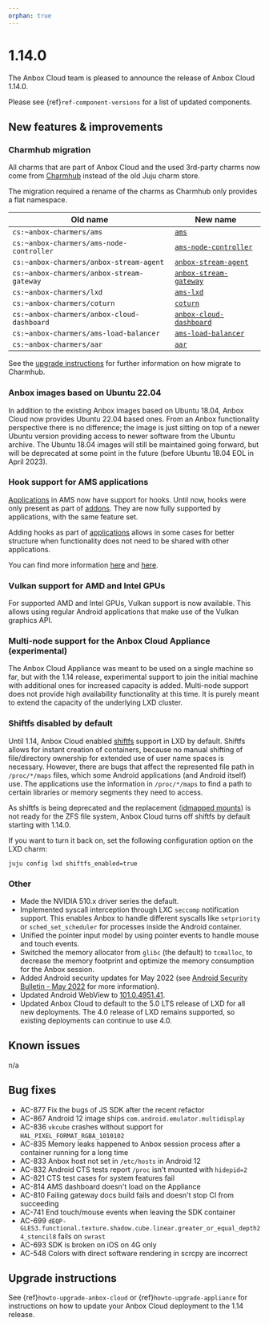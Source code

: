 ```yaml
---
orphan: true
---
```

# 1.14.0

The Anbox Cloud team is pleased to announce the release of Anbox Cloud 1.14.0.

Please see {ref}`ref-component-versions` for a list of updated components.

## New features & improvements

### Charmhub migration

All charms that are part of Anbox Cloud and the used 3rd-party charms now come from [Charmhub](https://charmhub.io) instead of the old Juju charm store.

The migration required a rename of the charms as Charmhub only provides a flat namespace.

| Old name | New name |
|----------|----------|
| `cs:~anbox-charmers/ams` | [`ams`](https://charmhub.io/ams) |
| `cs:~anbox-charmers/ams-node-controller` | [`ams-node-controller`](https://charmhub.io/ams-node-controller) |
| `cs:~anbox-charmers/anbox-stream-agent` | [`anbox-stream-agent`](https://charmhub.io/anbox-stream-agent) |
| `cs:~anbox-charmers/anbox-stream-gateway` | [`anbox-stream-gateway`](https://charmhub.io/anbox-stream-gateway) |
| `cs:~anbox-charmers/lxd`| [`ams-lxd`](https://charmhub.io/ams-lxd) |
| `cs:~anbox-charmers/coturn` | [`coturn`](https://charmhub.io/coturn) |
| `cs:~anbox-charmers/anbox-cloud-dashboard` | [`anbox-cloud-dashboard`](https://charmhub.io/anbox-cloud-dashboard) |
| `cs:~anbox-charmers/ams-load-balancer` | [`ams-load-balancer`](https://charmhub.io/ams-load-balancer) |
| `cs:~anbox-charmers/aar` | [`aar`](https://charmhub.io/aar) |

See the [upgrade instructions](https://anbox-cloud.io/docs/howto/update/upgrade-anbox) for further information on how migrate to Charmhub.

### Anbox images based on Ubuntu 22.04

In addition to the existing Anbox images based on Ubuntu 18.04, Anbox Cloud now provides Ubuntu 22.04 based ones. From an Anbox functionality perspective there is no difference; the image is just sitting on top of a newer Ubuntu version providing access to newer software from the Ubuntu archive. The Ubuntu 18.04 images will still be maintained going forward, but will be deprecated at some point in the future (before Ubuntu 18.04 EOL in April 2023).

### Hook support for AMS applications

[Applications](https://anbox-cloud.io/docs/howto/application/landing) in AMS now have support for hooks. Until now, hooks were only present as part of [addons](https://anbox-cloud.io/docs/howto/addons/landing). They are now fully supported by applications, with the same feature set.

Adding hooks as part of [applications](https://anbox-cloud.io/docs/howto/application/landing) allows in some cases for better structure when functionality does not need to be shared with other applications.

You can find more information [here](https://anbox-cloud.io/docs/ref/hooks) and [here](https://anbox-cloud.io/docs/howto/application/extend).

### Vulkan support for AMD and Intel GPUs

For supported AMD and Intel GPUs, Vulkan support is now available. This allows using regular Android applications that make use of the Vulkan graphics API.

### Multi-node support for the Anbox Cloud Appliance (experimental)

The Anbox Cloud Appliance was meant to be used on a single machine so far, but with the 1.14 release, experimental support to join the initial machine with additional ones for increased capacity is added. Multi-node support does not provide high availability functionality at this time. It is purely meant to extend the capacity of the underlying LXD cluster.

### Shiftfs disabled by default

Until 1.14, Anbox Cloud enabled [shiftfs](https://discuss.linuxcontainers.org/t/trying-out-shiftfs/5155) support in LXD by default. Shiftfs allows for instant creation of containers, because no manual shifting of file/directory ownership for extended use of user name spaces is necessary. However, there are bugs that affect the represented file path in `/proc/*/maps` files, which some Android applications (and Android itself) use. The applications use the information in `/proc/*/maps` to find a path to certain libraries or memory segments they need to access.

As shiftfs is being deprecated and the replacement ([idmapped mounts](https://lore.kernel.org/lkml/20210213130042.828076-1-christian.brauner@ubuntu.com/T/#u)) is not ready for the ZFS file system, Anbox Cloud turns off shiftfs by default starting with 1.14.0.

If you want to turn it back on, set the following configuration option on the LXD charm:

    juju config lxd shiftfs_enabled=true

### Other

* Made the NVIDIA 510.x driver series the default.
* Implemented syscall interception through LXC `seccomp` notification support. This enables Anbox to handle different syscalls like `setpriority` or `sched_set_scheduler` for processes inside the Android container.
* Unified the pointer input model by using pointer events to handle mouse and touch events.
* Switched the memory allocator from `glibc` (the default) to `tcmalloc`, to decrease the memory footprint and optimize the memory consumption for the Anbox session.
* Added Android security updates for May 2022 (see [Android Security Bulletin - May 2022](https://source.android.com/security/bulletin/2022-05-01) for more information).
* Updated Android WebView to [101.0.4951.41](https://chromereleases.googleblog.com/2022/04/stable-channel-update-for-desktop_26.html).
* Updated Anbox Cloud to default to the 5.0 LTS release of LXD for all new deployments. The 4.0 release of LXD remains supported, so existing deployments can continue to use 4.0.

## Known issues

n/a

## Bug fixes

* AC-877 Fix the bugs of JS SDK after the recent refactor
* AC-867 Android 12 image ships `com.android.emulator.multidisplay`
* AC-836 `vkcube` crashes without support for `HAL_PIXEL_FORMAT_RGBA_1010102`
* AC-835 Memory leaks happened to Anbox session process after a container running for a long time
* AC-833 Anbox host not set in `/etc/hosts` in Android 12
* AC-832 Android CTS tests report `/proc` isn't mounted with `hidepid=2`
* AC-821 CTS test cases for system features fail
* AC-814 AMS dashboard doesn't load on the Appliance
* AC-810 Failing gateway docs build fails and doesn't stop CI from succeeding
* AC-741 End touch/mouse events when leaving the SDK container
* AC-699 `dEQP-GLES3.functional.texture.shadow.cube.linear.greater_or_equal_depth24_stencil8` fails on `swrast`
* AC-693 SDK is broken on iOS on 4G only
* AC-548 Colors with direct software rendering in scrcpy are incorrect

## Upgrade instructions

See {ref}`howto-upgrade-anbox-cloud` or {ref}`howto-upgrade-appliance` for instructions on how to update your Anbox Cloud deployment to the 1.14 release.
